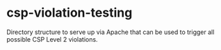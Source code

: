 # csp-violation-testing
Directory structure to serve up via Apache that can be used to trigger all possible CSP Level 2 violations.
